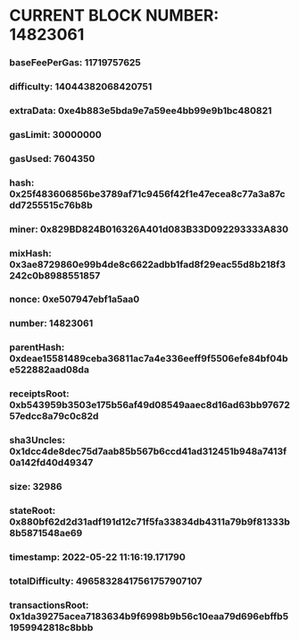 # CURRENT BLOCK NUMBER: 14823061

### baseFeePerGas: 11719757625
### difficulty: 14044382068420751
### extraData: 0xe4b883e5bda9e7a59ee4bb99e9b1bc480821
### gasLimit: 30000000
### gasUsed: 7604350
### hash: 0x25f483606856be3789af71c9456f42f1e47ecea8c77a3a87cdd7255515c76b8b
### miner: 0x829BD824B016326A401d083B33D092293333A830
### mixHash: 0x3ae8729860e99b4de8c6622adbb1fad8f29eac55d8b218f3242c0b8988551857
### nonce: 0xe507947ebf1a5aa0
### number: 14823061
### parentHash: 0xdeae15581489ceba36811ac7a4e336eeff9f5506efe84bf04be522882aad08da
### receiptsRoot: 0xb543959b3503e175b56af49d08549aaec8d16ad63bb9767257edcc8a79c0c82d
### sha3Uncles: 0x1dcc4de8dec75d7aab85b567b6ccd41ad312451b948a7413f0a142fd40d49347
### size: 32986
### stateRoot: 0x880bf62d2d31adf191d12c71f5fa33834db4311a79b9f81333b8b5871548ae69
### timestamp: 2022-05-22 11:16:19.171790
### totalDifficulty: 49658328417561757907107
### transactionsRoot: 0x1da39275acea7183634b9f6998b9b56c10eaa79d696ebffb51959942818c8bbb
